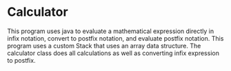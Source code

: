 # Calculator

This program uses java to evaluate a mathematical expression directly in infix notation, convert to postfix notation, and evaluate postfix notation. This program uses a custom Stack that uses an array data structure. The calculator class does all calculations as well as converting infix expression to postfix.
